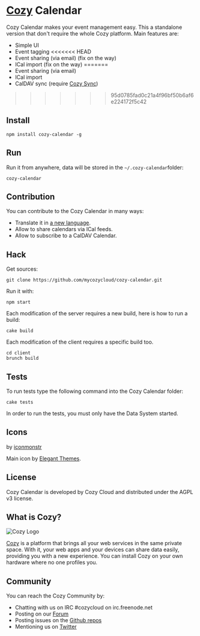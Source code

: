 # [Cozy](http://cozy.io) Calendar

Cozy Calendar makes your event management easy. This a standalone version that
don't require the whole Cozy platform. Main features are: 

* Simple UI
* Event tagging
<<<<<<< HEAD
* Event sharing (via email) (fix on the way)
* ICal import (fix on the way) 
=======
* Event sharing (via email)
* ICal import
* CalDAV sync (require [Cozy Sync](https://github.com/mycozycloud/cozy-sync))
>>>>>>> 95d0785fad0c21a4f96bf50b6af6e224172f5c42

## Install

    npm install cozy-calendar -g

## Run

Run it from anywhere, data will be stored in the `~/.cozy-calendar`folder:

    cozy-calendar


## Contribution

You can contribute to the Cozy Calendar in many ways:

* Translate it in [a new language](https://github.com/mycozycloud/cozy-calendar/tree/master/client/app/locales).
* Allow to share calendars via ICal feeds.
* Allow to subscribe to a CalDAV Calendar.

## Hack

Get sources:

    git clone https://github.com/mycozycloud/cozy-calendar.git

Run it with:

    npm start

Each modification of the server requires a new build, here is how to run a
build:

    cake build

Each modification of the client requires a specific build too.

    cd client
    brunch build

## Tests

To run tests type the following command into the Cozy Calendar folder:

    cake tests

In order to run the tests, you must only have the Data System started.

## Icons

by [iconmonstr](http://iconmonstr.com/)

Main icon by [Elegant Themes](http://www.elegantthemes.com/blog/freebie-of-the-week/beautiful-flat-icons-for-free).

## License

Cozy Calendar is developed by Cozy Cloud and distributed under the AGPL v3 license.

## What is Cozy?

![Cozy Logo](https://raw.github.com/mycozycloud/cozy-setup/gh-pages/assets/images/happycloud.png)

[Cozy](http://cozy.io) is a platform that brings all your web services in the
same private space.  With it, your web apps and your devices can share data
easily, providing you with a new experience. You can install Cozy on your own
hardware where no one profiles you.

## Community

You can reach the Cozy Community by:

* Chatting with us on IRC #cozycloud on irc.freenode.net
* Posting on our [Forum](https://forum.cozy.io/)
* Posting issues on the [Github repos](https://github.com/cozy/)
* Mentioning us on [Twitter](http://twitter.com/mycozycloud)

